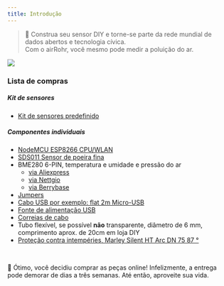 ```yaml
---
title: Introdução
---
```

> 🚧 Construa seu sensor DIY e torne-se parte da rede mundial de dados abertos e tecnologia cívica. <br> Com o airRohr, você mesmo pode medir a poluição do ar.


<img src="../docs/airrohr/particulate-matter-air-quality-sensor-kit.jpeg" loading="lazy"/>

### Lista de compras
##### Kit de sensores
* [Kit de sensores predefinido](https://nettigo.eu/products/luftdaten-org-pl-kit-sds011-bme280)

##### Componentes individuais
* [NodeMCU ESP8266 CPU/WLAN](https://www.aliexpress.com/wholesale?groupsort=1&SortType=price_asc&SearchText=nodemcu+v3+esp8266+ch340)
* [SDS011 Sensor de poeira fina](http://www.aliexpress.com/wholesale?groupsort=1&SortType=price_asc&SearchText=sds011) 
* BME280 6-PIN, temperatura e umidade e pressão do ar
  - [via Aliexpress](https://www.aliexpress.com/wholesale?catId=0&initiative_id=SB_20200308040440&SearchText=bme280+-5V+%2B3.3V)
  - [via Nettgio](https://nettigo.eu/products/module-pressure-humidity-and-temperature-sensor-bosch-bme280)
  - [via Berrybase](https://www.berrybase.de/bauelemente/sensoren-module/feuchtigkeit/bme680-breakout-board-4in1-sensor-f-252-r-temperatur-luftfeuchtigkeit-luftdruck-und-luftg-252-t)
* [Jumpers](http://www.aliexpress.com/wholesale?groupsort=1&SortType=price_asc&SearchText=Dupont+cable+20cm+female-female)
* [Cabo USB por exemplo: flat 2m Micro-USB](https://www.aliexpress.com/wholesale?catId=0&initiative_id=SB_20200308040708&SearchText=micro+usb+flat+cable+2m)
* [Fonte de alimentação USB](https://www.aliexpress.com/wholesale?catId=0&initiative_id=SB_20200308040834&SearchText=single+micro+usb+eu+power+supply)
* [Correias de cabo](https://www.aliexpress.com/wholesale?catId=0&initiative_id=SB_20200308040852&SearchText=cable+straps)
* Tubo flexível, se possível **não** transparente, diâmetro de 6 mm, comprimento aprox. de 20cm em loja DIY 
* [Proteção contra intempéries, Marley Silent HT Arc DN 75 87 °](https://www.bauhaus.info/rohrsysteme/marley-ht-bogen-/p/13625028)


<br>

🙌 Ótimo, você decidiu comprar as peças online!
Infelizmente, a entrega pode demorar de dias a três semanas.
Até então, aproveite sua vida️.